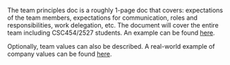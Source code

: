 The team principles doc is a roughly 1-page doc that covers: expectations of the team members, expectations for communication, roles and responsibilities, work delegation, etc.
The document will cover the entire team including CSC454/2527 students. 
An example can be found [here](https://csc491.dcsil.ca/assignments/a1_example/).

Optionally, team values can also be described. A real-world example of company values can be found [here](https://www.getdbt.com/about-us/values).
